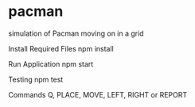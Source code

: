 # pacman
simulation of Pacman moving on in a grid

Install Required Files
npm install

Run Application
npm start

Testing
npm test

Commands
Q, PLACE, MOVE, LEFT, RIGHT or REPORT 


